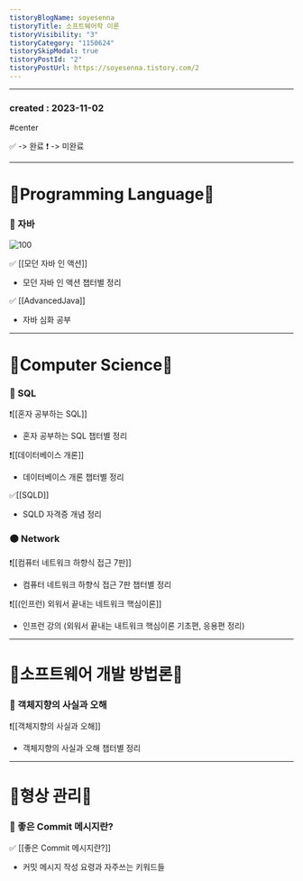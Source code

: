 ```yaml
---
tistoryBlogName: soyesenna
tistoryTitle: 소프트웨어학 이론
tistoryVisibility: "3"
tistoryCategory: "1150624"
tistorySkipModal: true
tistoryPostId: "2"
tistoryPostUrl: https://soyesenna.tistory.com/2
---
```


--- 
### created : 2023-11-02
#center


✅ -> 완료
❗️ -> 미완료

--- 

# 📕Programming Language📕


### 🔴 자바 
![100](https://i.imgur.com/2qqCH8s.png)

✅ [[모던 자바 인 액션]] 
- 모던 자바 인 액션 챕터별 정리

✅ [[AdvancedJava]]
- 자바 심화 공부


--- 

# 📗Computer Science📗


### 🔴 SQL

❗️[[혼자 공부하는 SQL]]
- 혼자 공부하는 SQL 챕터별 정리

❗️[[데이터베이스 개론]]
- 데이터베이스 개론 챕터별 정리

✅[[SQLD]]
- SQLD 자격증 개념 정리



### 🟠 Network

❗️[[컴퓨터 네트워크 하향식 접근 7판]]
- 컴퓨터 네트워크 하향식 접근 7판 챕터별 정리

❗️[[(인프런) 외워서 끝내는 네트워크 핵심이론]]
- 인프런 강의 (외워서 끝내는 내트워크 핵심이론 기초편, 응용편 정리)

--- 

# 📒소프트웨어 개발 방법론📒


### 🔴 객체지향의 사실과 오해
❗️[[객체지향의 사실과 오해]]
- 객체지향의 사실과 오해 챕터별 정리

--- 
# 📘형상 관리📘


### 🔴 좋은 Commit 메시지란?
✅ [[좋은 Commit 메시지란?]]
- 커밋 메시지 작성 요령과 자주쓰는 키워드들

